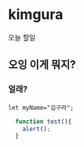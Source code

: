 # kimgura
오늘 할일
## 오잉 이게 뭐지?
### 얼래?
`let myName="김구라";`

```javascript
  function test(){
    alert();
  }
  ```
